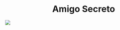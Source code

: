<h1 align="center">Amigo Secreto</h1>
   <p align="left">
   <img src="https://img.shields.io/badge/STATUS-EN%20DESAROLLO-green">
   </p>

